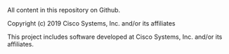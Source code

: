 All content in this repository on Github.

Copyright (c) 2019 Cisco Systems, Inc. and/or its affiliates

This project includes software developed at Cisco Systems, Inc. and/or its affiliates.